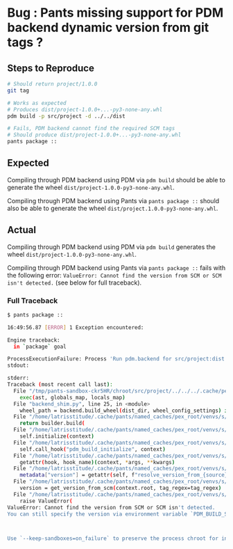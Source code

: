 # Bug : Pants missing support for PDM backend dynamic version from git tags ?

## Steps to Reproduce

```sh
# Should return project/1.0.0
git tag

# Works as expected
# Produces dist/project-1.0.0+...-py3-none-any.whl
pdm build -p src/project -d ../../dist

# Fails, PDM backend cannot find the required SCM tags
# Should produce dist/project-1.0.0+...-py3-none-any.whl
pants package ::
```

## Expected

Compiling through PDM backend using PDM via `pdm build` should be able to generate the wheel `dist/project-1.0.0-py3-none-any.whl`.

Compiling through PDM backend using Pants via `pants package ::`  should also be able to generate the wheel `dist/project.1.0.0-py3-none-any.whl`.

## Actual

Compiling through PDM backend using PDM via `pdm build` generates the wheel `dist/project-1.0.0-py3-none-any.whl`.

Compiling through PDM backend using Pants via `pants package ::` fails with the following error: `ValueError: Cannot find the version from SCM or SCM isn't detected.` (see below for full traceback).



### Full Traceback
```sh
$ pants package ::

16:49:56.87 [ERROR] 1 Exception encountered:

Engine traceback:
  in `package` goal

ProcessExecutionFailure: Process 'Run pdm.backend for src/project:dist' failed with exit code 1.
stdout:

stderr:
Traceback (most recent call last):
  File "/tmp/pants-sandbox-ckr5HR/chroot/src/project/../../../.cache/pex_root/venvs/39b8f0fe2bb93037b00f78bff533ef34fecaa5b6/5985ed09b49a653d6596b0e14d134c5456cf1a9f/pex", line 263, in <module>
    exec(ast, globals_map, locals_map)
  File "backend_shim.py", line 25, in <module>
    wheel_path = backend.build_wheel(dist_dir, wheel_config_settings) if build_wheel else None
  File "/home/latrisstitude/.cache/pants/named_caches/pex_root/venvs/s/28aea897/venv/lib/python3.10/site-packages/pdm/backend/__init__.py", line 54, in build_wheel
    return builder.build(
  File "/home/latrisstitude/.cache/pants/named_caches/pex_root/venvs/s/28aea897/venv/lib/python3.10/site-packages/pdm/backend/base.py", line 213, in build
    self.initialize(context)
  File "/home/latrisstitude/.cache/pants/named_caches/pex_root/venvs/s/28aea897/venv/lib/python3.10/site-packages/pdm/backend/base.py", line 180, in initialize
    self.call_hook("pdm_build_initialize", context)
  File "/home/latrisstitude/.cache/pants/named_caches/pex_root/venvs/s/28aea897/venv/lib/python3.10/site-packages/pdm/backend/base.py", line 138, in call_hook
    getattr(hook, hook_name)(context, *args, **kwargs)
  File "/home/latrisstitude/.cache/pants/named_caches/pex_root/venvs/s/28aea897/venv/lib/python3.10/site-packages/pdm/backend/hooks/version/__init__.py", line 69, in pdm_build_initialize
    metadata["version"] = getattr(self, f"resolve_version_from_{source}")(
  File "/home/latrisstitude/.cache/pants/named_caches/pex_root/venvs/s/28aea897/venv/lib/python3.10/site-packages/pdm/backend/hooks/version/__init__.py", line 98, in resolve_version_from_scm
    version = get_version_from_scm(context.root, tag_regex=tag_regex)
  File "/home/latrisstitude/.cache/pants/named_caches/pex_root/venvs/s/28aea897/venv/lib/python3.10/site-packages/pdm/backend/hooks/version/scm.py", line 336, in get_version_from_scm
    raise ValueError(
ValueError: Cannot find the version from SCM or SCM isn't detected.
You can still specify the version via environment variable `PDM_BUILD_SCM_VERSION`.



Use `--keep-sandboxes=on_failure` to preserve the process chroot for inspection.
```
